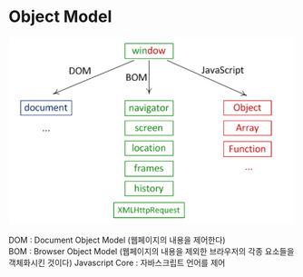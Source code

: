 # Object Model

![](../../.gitbook/assets/image%20%281%29.png)

DOM : Document Object Model \(웹페이지의 내용을 제어한다\)  
BOM : Browser Object Model \(웹페이지의 내용을 제외한 브라우저의 각종 요소들을 객체화시킨 것이다\) Javascript Core : 자바스크립트 언어를 제어

